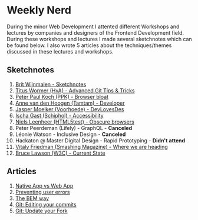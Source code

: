 # Weekly Nerd
During the minor Web Development I attented different Workshops and lectures by companies and designers of the Frontend Development field. During these workshops and lectures I made several sketchnotes which can be found below. I also wrote 5 articles about the techniques/themes discussed in these lectures and workshops.

## Sketchnotes

1. [Brit Wijnmalen - Sketchnotes](./weekly-nerds/week1.md)
2. [Titus Wormer (HvA) - Advanced Git Tips & Tricks](./weekly-nerds/week2.md)
3. [Peter Paul Koch (PPK) - Browser bloat](./weekly-nerds/week3.md)
4. [Anne van den Hoogen (Tamtam) - Developer](./weekly-nerds/week4.md)
5. [Jasper Moelker (Voorhoede) - DevLovesDes](./weekly-nerds/week5.md)
6. [Ischa Gast (Schiphol) - Accessibility](./weekly-nerds/week6.md)
7. [Niels Leenheer (HTML5test) - Obscure browsers](./weekly-nerds/week7.md)
8. Peter Peerdeman (Lifely) - GraphQL - __Canceled__
9. Léonie Watson - Inclusive Design - __Canceled__
10. Hackaton @ Master Digital Design - Rapid Prototyping - __Didn't attend__
11. [Vitaly Friedman (Smashing Magazine) - Where we are heading](./weekly-nerds/week11.md)
12. [Bruce Lawson (W3C) - Current State](./weekly-nerds/week12.md)

## Articles

1. [Native App vs Web App](./articles/article1.md)
2. [Preventing user errors](./articles/article2.md)
3. [The BEM way](./articles/article3.md)
4. [Git: Editing your commits](./articles/article4.md)
5. [Git: Update your Fork](./articles/article5.md)
